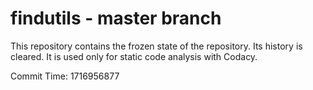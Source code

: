 # findutils - master branch

This repository contains the frozen state of the repository.
Its history is cleared. It is used only for static code
analysis with Codacy.

Commit Time: 1716956877